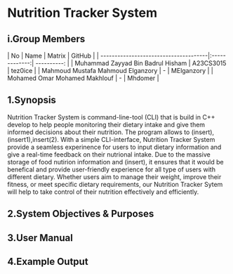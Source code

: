 # **Nutrition Tracker System**

## i.Group Members

| No        | Name                      | Matrix        | GitHub         |
| --------------------------------------|:-------------:| ----------:    |
| Muhammad Zayyad Bin Badrul Hisham     | A23CS3015     | tez0ice        |
| Mahmoud Mustafa Mahmoud Elganzory     | -             | MElganzory     |
| Mohamed Omar Mohamed Makhlouf         | -             | Mhdomer        |    

## 1.Synopsis

Nutrition Tracker System is command-line-tool (CLI) that is build in C++ develop to help people monitoring their dietary intake and give them informed decisions about their nutrition. The program allows to (insert),(insert1),insert(2). With a simple CLI-interface, Nutrition Tracker System provide a seamless experinence for users to input dietary information and give a real-time feedback on their nutrional intake. Due to the massive storage of food nutirion information and (insert), it ensures that it would be benefical and provide user-friendly experience for all type of users with different dietary. Whether users aim to manage their weight, improve their fitness, or meet specific dietary requirements, our Nutrition Tracker Sytem will help to take control of their nutrition effectively and efficiently.

## 2.System Objectives & Purposes

## 3.User Manual

## 4.Example Output


